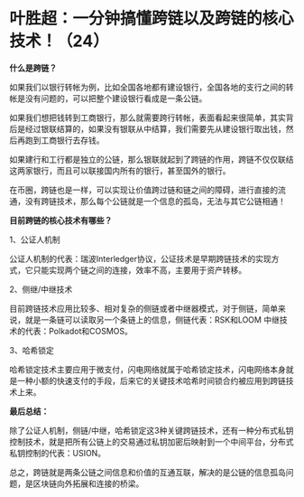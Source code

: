 # 叶胜超：一分钟搞懂跨链以及跨链的核心技术！（24）


**什么是跨链？**



如果我们以银行转帐为例，比如全国各地都有建设银行，全国各地的支行之间的转帐是没有问题的，可以把整个建设银行看成是一条公链。



如果我们想把钱转到工商银行，那么就需要跨行转帐，表面看起来很简单，其实背后是经过银联结算的，如果没有银联从中结算，我们需要先从建设银行取出钱，然后再跑到工商银行去存钱。



如果建行和工行都是独立的公链，那么银联就起到了跨链的作用，跨链不仅仅联结这两家银行，而且可以联接国内所有的银行，甚至国外的银行。



在币圈，跨链也是一样，可以实现让价值跨过链和链之间的障碍，进行直接的流通，没有跨链技术，那么每个公链就是一个信息的孤岛，无法与其它公链相通！




**目前跨链的核心技术有哪些？**

1、公证人机制

公证人机制的代表：瑞波Interledger协议，公证技术是早期跨链技术的实现方式，它只能实现两个链之间的连接，效率不高，主要用于资产转移。



2、侧继/中继技术

目前跨链技术应用比较多、相对复杂的侧链或者中继器模式，对于侧链，简单来说，就是一条链可以读取另一个条链上的信息，侧链代表：RSK和LOOM 中继技术的代表：Polkadot和COSMOS。



3、哈希锁定

哈希锁定技术主要应用于微支付，闪电网络就属于哈希锁定技术，闪电网络本身就是一种小额的快速支付的手段，后来它的关键技术哈希时间锁合约被应用到跨链技术上来。





**最后总结：**



除了公证人机制，侧链/中继，哈希锁定这3种关键跨链技术，还有一种分布式私钥控制技术，就是把所有公链上的交易通过私钥加密后映射到一个中间平台，分布式私钥控制的代表：USION。



总之，跨链就是两条公链之间信息和价值的互通互联，解决的是公链的信息孤岛问题，是区块链向外拓展和连接的桥梁。
